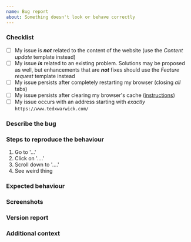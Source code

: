```yaml
---
name: Bug report
about: Something doesn't look or behave correctly
---
```


### Checklist
<!-- Mark these complete by putting an `x` in the brackets -->
 - [ ] My issue is ***not*** related to the content of the website (use the *Content update* template instead)
 - [ ] My issue ***is*** related to an existing problem. Solutions may be proposed as well, but enhancements that are ***not*** fixes should use the *Feature request* template instead
 - [ ] My issue persists after completely restarting my browser (closing *all* tabs)
 - [ ] My issue persists after clearing my browser's cache ([instructions](https://www.refreshyourcache.com/en/home/))
 - [ ] My issue occurs with an address starting with *exactly* `https://www.tedxwarwick.com/`

### Describe the bug
<!-- A clear and concise description of what the bug is. -->

### Steps to reproduce the behaviour
1. Go to '...'
2. Click on '....'
3. Scroll down to '....'
4. See weird thing

### Expected behaviour
<!-- A clear and concise description of what you expected to happen. -->

### Screenshots
<!-- If possible, add screenshots to help explain your problem. -->

### Version report
<!-- Head over to https://www.whatismybrowser.com on the ***same*** device the bug appears on and paste the link provided here. It'll look something like this: https://whatismybrowser.com/w/CF4XBXB -->

### Additional context
<!-- Add any other context about the problem here. -->
